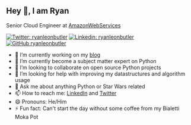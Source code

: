 ## Hey 👋, I am Ryan

Senior Cloud Engineer at [AmazonWebServices](https://aws.amazon.com)

[![Twitter: ryanleonbutler](https://img.shields.io/twitter/follow/ryanleonbutler?style=social)](https://twitter.com/ryanleonbutler)
[![Linkedin: ryanleonbutler](https://img.shields.io/badge/-ryanleonbutler-blue?style=flat-square&logo=Linkedin&logoColor=white&link=https://www.linkedin.com/in/ryanleonbutler/)](https://www.linkedin.com/in/ryanleonbutler/)
[![GitHub ryanleonbutler](https://img.shields.io/github/followers/ryanleonbutler?label=follow&style=social)](https://github.com/ryanleonbutler)

- 🔭 I’m currently working on my [blog](https://ryanbutler.online/)
- 🌱 I’m currently become a subject matter expert on Python
- 👯 I’m looking to collaborate on open source Python projects
- 🤔 I’m looking for help with improving my datastructures and algorithm usage
- 💬 Ask me about anything Python or Star Wars related
- 📫 How to reach me: [LinkedIn](https://www.linkedin.com/in/ryanleonbutler) and [Twitter](https://twitter.com/ryanleonbutler)
- 😄 Pronouns: He/Him
- ⚡ Fun fact: Can't start the day without some coffee from my Bialetti Moka Pot
